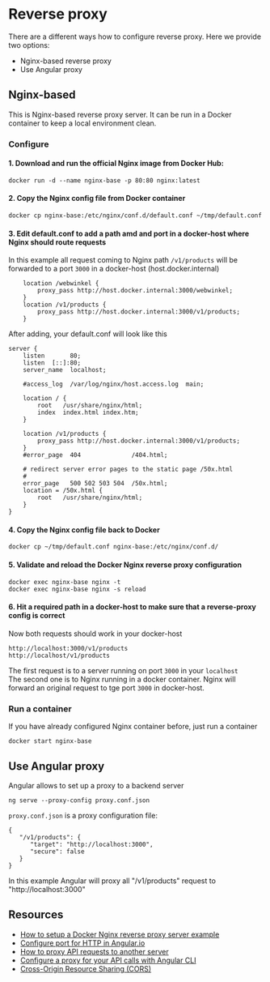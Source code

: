 # Reverse proxy
There are a different ways how to configure reverse proxy. Here we provide two options:
* Nginx-based reverse proxy
* Use Angular proxy

## Nginx-based
This is Nginx-based reverse proxy server. It can be run in a Docker container to keep a local environment clean.

### Configure
#### 1. Download and run the official Nginx image from Docker Hub:
```
docker run -d --name nginx-base -p 80:80 nginx:latest
```
#### 2. Copy the Nginx config file from Docker container
```
docker cp nginx-base:/etc/nginx/conf.d/default.conf ~/tmp/default.conf
```

#### 3. Edit default.conf to add a path amd and port in a docker-host where Nginx should route requests
In this example all request coming to Nginx path `/v1/products` will be forwarded to a port `3000` in a docker-host (host.docker.internal)
```
    location /webwinkel {
        proxy_pass http://host.docker.internal:3000/webwinkel;
    }
    location /v1/products {
        proxy_pass http://host.docker.internal:3000/v1/products;
    }
```
After adding, your default.conf will look like this
```
server {
    listen       80;
    listen  [::]:80;
    server_name  localhost;

    #access_log  /var/log/nginx/host.access.log  main;

    location / {
        root   /usr/share/nginx/html;
        index  index.html index.htm;
    }

    location /v1/products {
        proxy_pass http://host.docker.internal:3000/v1/products;
    }
    #error_page  404              /404.html;

    # redirect server error pages to the static page /50x.html
    #
    error_page   500 502 503 504  /50x.html;
    location = /50x.html {
        root   /usr/share/nginx/html;
    }
}
```
#### 4. Copy the Nginx config file back to Docker
```
docker cp ~/tmp/default.conf nginx-base:/etc/nginx/conf.d/
```
#### 5. Validate and reload the Docker Nginx reverse proxy configuration
```
docker exec nginx-base nginx -t
docker exec nginx-base nginx -s reload
```
#### 6. Hit a required path in a docker-host to make sure that a reverse-proxy config is correct
Now both requests should work in your docker-host
```
http://localhost:3000/v1/products
http://localhost/v1/products
```
The first request is to a server running on port `3000` in your `localhost` <br/>
The second one is to Nginx running in a docker container. Nginx will forward an original request to tge port `3000` in docker-host.

### Run a container
If you have already configured Nginx container before, just run a container
```
docker start nginx-base
```
## Use Angular proxy
Angular allows to set up a proxy to a backend server
```
ng serve --proxy-config proxy.conf.json
```
`proxy.conf.json` is a proxy configuration file:
```
{
   "/v1/products": {
      "target": "http://localhost:3000",
      "secure": false
   }
}
```
In this example Angular will proxy all "/v1/products" request to "http://localhost:3000"


## Resources
* [How to setup a Docker Nginx reverse proxy server example](https://www.theserverside.com/blog/Coffee-Talk-Java-News-Stories-and-Opinions/Docker-Nginx-reverse-proxy-setup-example)
* [Configure port for HTTP in Angular.io](https://stackoverflow.com/questions/42100109/configure-port-for-http-in-angular-io)
* [How to proxy API requests to another server](https://stackoverflow.com/questions/37172928/how-to-proxy-api-requests-to-another-server)
* [Configure a proxy for your API calls with Angular CLI](https://juri.dev/blog/2016/11/configure-proxy-api-angular-cli/)
* [Cross-Origin Resource Sharing (CORS)](https://developer.mozilla.org/en-US/docs/Web/HTTP/CORS)

